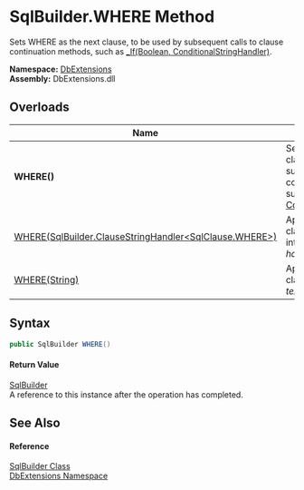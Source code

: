 SqlBuilder.WHERE Method
=======================
Sets WHERE as the next clause, to be used by subsequent calls to clause continuation methods, such as [_If(Boolean, ConditionalStringHandler)][1].
  
**Namespace:** [DbExtensions][2]  
**Assembly:** DbExtensions.dll

Overloads
---------

| Name                                                           | Description                                                                                                                                        |
| -------------------------------------------------------------- | -------------------------------------------------------------------------------------------------------------------------------------------------- |
| **WHERE()**                                                    | Sets WHERE as the next clause, to be used by subsequent calls to clause continuation methods, such as [_If(Boolean, ConditionalStringHandler)][1]. |
| [WHERE(SqlBuilder.ClauseStringHandler&lt;SqlClause.WHERE>)][3] | Appends the WHERE clause using the provided interpolated string *handler*.                                                                         |
| [WHERE(String)][4]                                             | Appends the WHERE clause using the provided *text*.                                                                                                |


Syntax
------

```csharp
public SqlBuilder WHERE()
```

#### Return Value
[SqlBuilder][5]  
A reference to this instance after the operation has completed.

See Also
--------

#### Reference
[SqlBuilder Class][5]  
[DbExtensions Namespace][2]  

[1]: _If.md
[2]: ../README.md
[3]: WHERE_1.md
[4]: WHERE_2.md
[5]: README.md